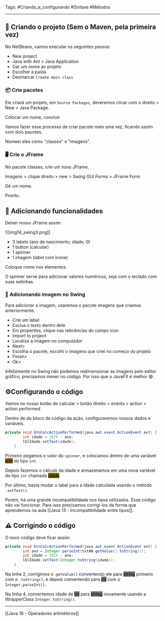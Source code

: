 Tags: #Criando_e_configurando #Sintaxe #Métodos 

---

## 🔨 Criando o projeto (Sem o Maven, pela primeira vez)

No NetBeans, vamos executar os seguintes passos:

- New project
- Java with Ant > Java Application
- Dar um nome ao projeto
- Escolher a pasta
- Desmarcar `Create main class`

### 📦 Crie pacotes

Ele criará um projeto, em `Source Packages`, deveremos clicar com o direito > New > Java Package.

Colocar um nome, concluir.

Vamos fazer esse processo de criar pacote mais uma vez, ficando assim com dois pacotes.

Nomeei eles como "classes" e "imagens".

### 🖥 Crie o JFrame

No pacote classes, crie um novo JFrame.

Imagens > clique direito > new > Swing GUI Forms > JFrame Form

Dê um nome.

Pronto.

## 🔨 Adicionando funcionalidades

Deixei nosso JFrame assim:

![[img14_swing3.png]]

- 3 labels (ano de nascimento; idade; 0)
- 1 button (calcular)
- 1 spinner
- 1 imagem (label com ícone)

Coloque nome nos elementos.

O spinner serve para adicionar valores numéricos, seja com o teclado com suas setinhas.

### 📸 Adicionando imagem no Swing

Para adicionar a imagem, usaremos o pacote imagens que criamos anteriormente.

- Crie um label
- Exclua o texto dentro dele
- Em properties, clique nas reticências do campo icon
- Import to project
- Localize a imagem no computador
- Next>
- Escolha o pacote, escolhi o imagens que criei no começo do projeto
- Finish>
- Ok>

Infelizmente no Swing não podemos redimensionar as imagens pelo editor gráfico, precisamos mexer no código. Por isso que o JavaFX é melhor 😅.

## ⚙Configurando o código

Vamos no nosso botão de calcular > botão direito > events > action > action performed

Dentro de do bloco de código da ação, configuraremos nossos dados e variáveis.

```java
private void btnCalcActionPerformed(java.awt.event.ActionEvent evt) {                       int ano = txtAN.getValue();
        int idade = 2025 - ano;
        lblIdade.setText(idade);
    }  
```

Primeiro pegamos o valor do `spinner`, e colocamos dentro de uma variável <mark style="background: #7A6300;">ano</mark> do tipo `int`. 

Depois fazemos o cálculo da idade e armazenamos em uma nova variável do tipo `int` chamada <mark style="background: #7A6300;">idade</mark>.

Por último, basta mudar o label para a idade calculada usando o método `.setText()`.

Porém, há uma grande incompatibilidade nos tipos utilizados. Esse código não vai funcionar. Para isso precisamos corrigi-los da forma que aprendemos na aula [[Java 13 - Incompatibilidade entre tipos]].

## ⚠ Corrigindo o código

O novo código deve ficar assim:

```java
private void btnCalcActionPerformed(java.awt.event.ActionEvent evt) {                                        
        int ano = Integer.parseInt(txtAN.getValue().toString());
        int idade = 2025 - ano;
        lblIdade.setText(Integer.toString(idade));
    }
```

Na linha 2, corrigimos o .`getValue()` convertendo ele para <mark style="background: #727272;">string</mark> primeiro com o `.toString()`, e depois convertendo para <mark style="background: #727272;">int</mark> com o `Integer.parseInt()`. 

Na linha 4, convertemos idade de <mark style="background: #727272;">int</mark> para <mark style="background: #727272;">string</mark> novamente usando a WrapperClass `Integer.toString()`.

---

[[Java 16 - Operadores aritméticos]]